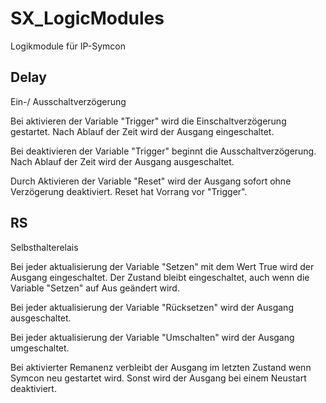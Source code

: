 # SX_LogicModules
Logikmodule für IP-Symcon

## Delay
Ein-/ Ausschaltverzögerung

Bei aktivieren der Variable "Trigger" wird die Einschaltverzögerung gestartet. Nach Ablauf der Zeit wird der Ausgang eingeschaltet.

Bei deaktivieren der Variable "Trigger" beginnt die Ausschaltverzögerung. Nach Ablauf der Zeit wird der Ausgang ausgeschaltet.

Durch Aktivieren der Variable "Reset" wird der Ausgang sofort ohne Verzögerung deaktiviert. Reset hat Vorrang vor "Trigger".

## RS
Selbsthalterelais

Bei jeder aktualisierung der Variable "Setzen" mit dem Wert True wird der Ausgang eingeschaltet. Der Zustand bleibt eingeschaltet, auch wenn die Variable "Setzen" auf Aus geändert wird.

Bei jeder aktualisierung der Variable "Rücksetzen" wird der Ausgang ausgeschaltet.

Bei jeder aktualisierung der Variable "Umschalten" wird der Ausgang umgeschaltet.

Bei aktivierter Remanenz verbleibt der Ausgang im letzten Zustand wenn Symcon neu gestartet wird. Sonst wird der Ausgang bei einem Neustart deaktiviert.
